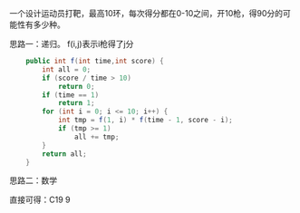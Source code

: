 一个设计运动员打靶，最高10环，每次得分都在0-10之间，开10枪，得90分的可能性有多少种。

思路一：递归。
f(i,j)表示i枪得了j分
```java
    public int f(int time,int score) {
        int all = 0;
        if (score / time > 10)
            return 0;
        if (time == 1)
            return 1;
        for (int i = 0; i <= 10; i++) {
            int tmp = f(1, i) * f(time - 1, score - i);
            if (tmp >= 1)
                all += tmp;
        }
        return all;
    }
```

思路二：数学

直接可得：C19 9

